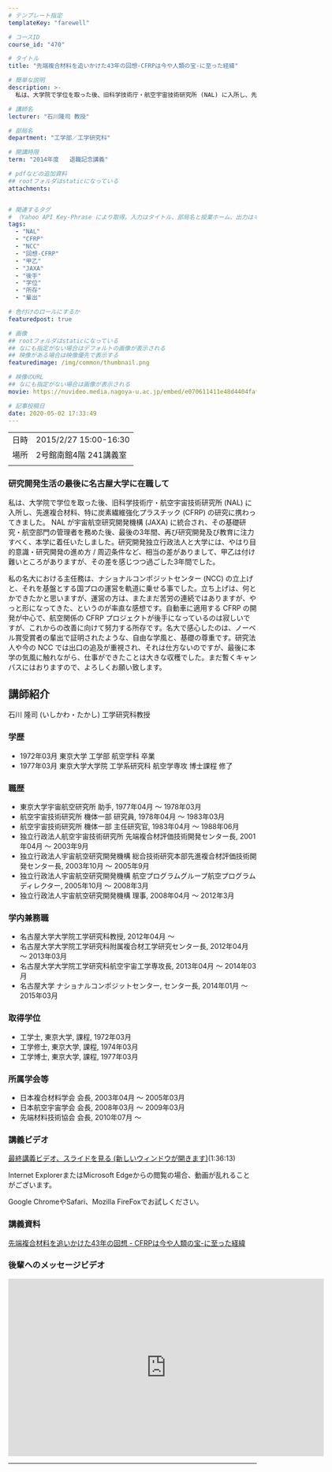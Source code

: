 ```yaml
---
# テンプレート指定
templateKey: "farewell"

# コースID
course_id: "470"

# タイトル
title: "先端複合材料を追いかけた43年の回想-CFRPは今や人類の宝-に至った経緯"

# 簡単な説明
description: >-
  私は、大学院で学位を取った後、旧科学技術庁・航空宇宙技術研究所 (NAL) に入所し、先進複合材料、特に炭素繊維強化プラスチック (CFRP) の研究に携わってきました。 NAL が宇宙航空研究開発機構 (JAXA) に統合され、その基礎研究・航空部門の管理者を務めた後、最後の3年間、再び研究開発及び教育に注力すべく、本学に着任いたしました。研究開発独立行政法人と大学には、やはり目的意識・研究 ....

# 講師名
lecturer: "石川隆司 教授"

# 部局名
department: "工学部／工学研究科"

# 開講時限
term: "2014年度	退職記念講義"

# pdfなどの追加資料
## rootフォルダはstaticになっている
attachments:


# 関連するタグ
# （Yahoo API Key-Phrase により取得。入力はタイトル、部局名と授業ホーム、出力はキーフレーズ（tags））
tags:
  - "NAL"
  - "CFRP"
  - "NCC"
  - "回想-CFRP"
  - "甲乙"
  - "JAXA"
  - "後手"
  - "学位"
  - "所存"
  - "輩出"

# 色付けのロールにするか
featuredpost: true

# 画像
## rootフォルダはstaticになっている
## なにも指定がない場合はデフォルトの画像が表示される
## 映像がある場合は映像優先で表示する
featuredimage: /img/common/thumbnail.png

# 映像のURL
## なにも指定がない場合は画像が表示される
movie: https://nuvideo.media.nagoya-u.ac.jp/embed/e070611411e48d4404faf7fda85dd7f482a756d2

# 記事投稿日
date: 2020-05-02 17:33:49
---
```


|   |   |
|---|---|
| 日時 | 2015/2/27  15:00-16:30 |
| 場所 | 2号館南館4階 241講義室 |
|   |   |


### 研究開発生活の最後に名古屋大学に在職して

私は、大学院で学位を取った後、旧科学技術庁・航空宇宙技術研究所 (NAL) に入所し、先進複合材料、特に炭素繊維強化プラスチック (CFRP) の研究に携わってきました。 NAL が宇宙航空研究開発機構 (JAXA) に統合され、その基礎研究・航空部門の管理者を務めた後、最後の3年間、再び研究開発及び教育に注力すべく、本学に着任いたしました。研究開発独立行政法人と大学には、やはり目的意識・研究開発の進め方 / 周辺条件など、相当の差がありまして、甲乙は付け難いところがありますが、その差を感じつつ過ごした3年間でした。

私の名大における主任務は、ナショナルコンポジットセンター (NCC) の立上げと、それを基盤とする国プロの運営を軌道に乗せる事でした。立ち上げは、何とかできたかと思いますが、運営の方は、またまだ苦労の連続ではありますが、やっと形になってきた、というのが率直な感想です。自動車に適用する CFRP の開発が中心で、航空関係の CFRP プロジェクトが後手になっているのは寂しいですが、これからの改善に向けて努力する所存です。名大で感心したのは、ノーベル賞受賞者の輩出で証明されたような、自由な学風と、基礎の尊重です。研究法人や今の NCC では出口の追及が重視され、それは仕方ないのですが、最後に本学の気風に触れながら、仕事ができたことは大きな収穫でした。まだ暫くキャンパスにはおりますので、よろしくお願い致します。


## 講師紹介

石川 隆司 (いしかわ・たかし) 工学研究科教授

### 学歴

* 1972年03月 東京大学 工学部 航空学科 卒業
* 1977年03月 東京大学大学院 工学系研究科 航空学専攻 博士課程 修了

### 職歴

* 東京大学宇宙航空研究所 助手, 1977年04月 ～ 1978年03月
* 航空宇宙技術研究所 機体一部 研究員, 1978年04月 ～ 1983年03月
* 航空宇宙技術研究所 機体一部 主任研究官, 1983年04月 ～ 1988年06月
* 独立行政法人航空宇宙技術研究所 先端複合材評価技術開発センター長, 2001年04月 〜 2003年9月
* 独立行政法人宇宙航空研究開発機構 総合技術研究本部先進複合材評価技術開発センター長, 2003年10月 〜 2005年9月
* 独立行政法人宇宙航空研究開発機構 航空プログラムグループ航空プログラムディレクター, 2005年10月 〜 2008年3月
* 独立行政法人宇宙航空研究開発機構 理事, 2008年04月 〜 2012年3月

### 学内兼務職

* 名古屋大学大学院工学研究科教授, 2012年04月 〜
* 名古屋大学大学院工学研究科附属複合材工学研究センター長, 2012年04月 〜 2013年03月
* 名古屋大学大学院工学研究科航空宇宙工学専攻長, 2013年04月 〜 2014年03月
* 名古屋大学 ナショナルコンポジットセンター, センター長, 2014年01月 〜 2015年03月

### 取得学位

* 工学士, 東京大学, 課程, 1972年03月
* 工学修士, 東京大学, 課程, 1974年03月
* 工学博士, 東京大学, 課程, 1977年03月

### 所属学会等

* 日本複合材料学会 会長, 2003年04月 ～ 2005年03月
* 日本航空宇宙学会 会長, 2008年03月 ～ 2009年03月
* 先端材料技術協会 会長, 2010年07月 ～


### 講義ビデオ


[最終講義ビデオ、スライドを見る (新しいウィンドウが開きます)](https://nuvideo.media.nagoya-u.ac.jp/embed/e070611411e48d4404faf7fda85dd7f482a756d2)(1:36:13)



Internet ExplorerまたはMicrosoft Edgeからの閲覧の場合、動画が乱れることがございます。


Google ChromeやSafari、Mozilla FireFoxでお試しください。


### 講義資料

[先端複合材料を追いかけた43年の回想 - CFRPは今や人類の宝-に至った経緯](https://ocw.nagoya-u.jp/files/470/Ishikawa_lecture_materials) 

### 後輩へのメッセージビデオ

<iframe src="https://nuvideo.media.nagoya-u.ac.jp/embed/4bb33320c8f6f714610e9a6fb055519a87ebd238" width="640" height="360" frameborder="0" allowfullscreen></iframe>


-----